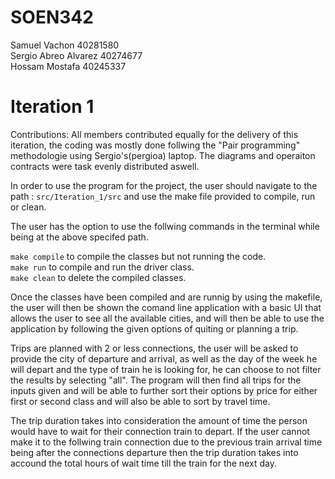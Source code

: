 # SOEN342

Samuel Vachon 40281580  
Sergio Abreo Alvarez 40274677  
Hossam Mostafa 40245337  

# Iteration 1
Contributions: All members contributed equally for the delivery of this iteration, the coding was mostly done follwing the "Pair programming" methodologie using Sergio's(pergioa) laptop. The diagrams and operaiton contracts were task evenly distributed aswell.

In order to use the program for the project, the user should navigate to the path : `src/Iteration_1/src` and use the make file provided to compile, run or clean.  
  
  The user has the option to use the follwing commands in the terminal while being at the above specifed path.

  `make compile` to compile the classes but not running the code.  
  `make run` to compile and run the driver class.  
  `make clean` to delete the compiled classes.  

Once the classes have been compiled and are runnig by using the makefile, the user will then be shown the comand line application with a basic UI that allows the user to see all the available cities, and will then be able to use the application by following the given options of quiting or planning a trip.  

Trips are planned with 2 or less connections, the user will be asked to provide the city of departure and arrival, as well as the day of the week he will depart and the type of train he is looking for, he can choose to not filter the results by selecting "all". The program will then find all trips for the inputs given and will be able to further sort their options by price for either first or second class and will also be able to sort by travel time.   

The trip duration takes into consideration the amount of time the person would have to wait for their connection train to depart. If the user cannot make it to the follwing train connection due to the previous train arrival time being after the connections departure then the trip duration takes into accound the total hours of wait time till the train for the next day.
